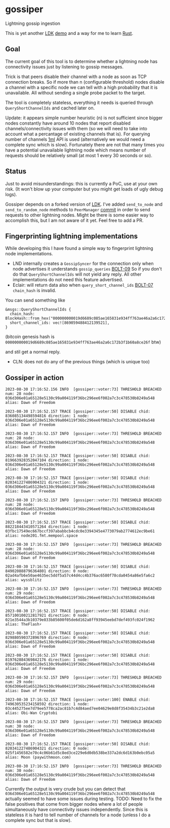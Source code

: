 # gossiper
Lightning gossip ingestion

This is yet another [LDK](https://lightningdevkit.org/) [demo](https://github.com/lightningdevkit/ldk-sample) and a way for me to learn [Rust](https://www.rust-lang.org/).

## Goal

The current goal of this tool is to determine whether a lightning node has connectivity issues just by listening to gossip messages. 

Trick is that peers disable their channel with a node as soon as TCP connection breaks. So if more than n (configurable threshold) nodes disable a channel with a specific node we can tell with a high probability that it is unavailable.
All without sending a single probe packet to the target.

The tool is completely stateless, everything it needs is queried through `QueryShortChannelIds` and cached later on. 

Update: it appears simple number heuristic (n) is not sufficient since bigger nodes constantly have around 10 nodes that report disabled channels/connectivity issues with them (so we will need to take into account what a percantage of existing channels that is).
For querying number of channels [1ml](https://1ml.com/) API is used (alternatively we would need a complete sync which is slow). Fortunately there are not that many times you have a potential unavailable lightning node which means number of requests should be relatively small (at most 1 every 30 seconds or so).

## Status

Just to avoid misunderstandings: this is currently a PoC, use at your own risk. (It won't blow up your computer but you might get loads of ugly debug logs).

Gossiper depends on a forked version of [LDK](https://github.com/fiksn/rust-lightning). I've added `send_to_node` and `send_to_random_node` methods to `PeerManager` [commit](https://github.com/lightningdevkit/rust-lightning/commit/c6dbecaf24661df2b12ceb9fd2ec04937250c7eb) in order to send requests to other lightning nodes. Might be there is some easier way to accomplish this, but I am not aware of it yet. Feel free to add a PR.

## Fingerprinting lightning implementations

While developing this I have found a simple way to fingerprint lightning node implementations.

* LND internally creates a `GossipSyncer` for the connection only when node advertises it understands `gossip_queries` [BOLT-09](https://github.com/lightning/bolts/blob/master/09-features.md)
  So if you don't do that `QueryShortChannelIds` will not yield any reply. All other implementations do not need this feature advertised.
* Eclair: will return data also when `query_short_channel_ids` [BOLT-07](https://github.com/lightning/bolts/blob/master/07-routing-gossip.md) `chain_hash` is invalid.

You can send something like
```
&msgs::QueryShortChannelIds {
  chain_hash: BlockHash::from_hex("000000000019d6689c085ae165831e934ff763ae46a2a6c172b3f1b60a8ce27f"),
  short_channel_ids: vec![869059488412139521],
}
``` 
(bitcoin genesis hash is `000000000019d6689c085ae165831e934ff763ae46a2a6c172b3f1b60a8ce26f` btw)

and stil get a normal reply.

* CLN: does not do any of the previous things (which is unique too)

## Gossiper in action

```
2023-08-30 17:16:52.156 INFO  [gossiper::voter:73] THRESHOLD BREACHED num: 28 node: 036d306e01a65128e5130c99a004119f36bc296ee6f002a7c3c478530b8249a548 alias: Dawn of Freedom

2023-08-30 17:16:52.157 TRACE [gossiper::voter:50] DISABLE chid: 836085134498594816 direction: 1 node: 036d306e01a65128e5130c99a004119f36bc296ee6f002a7c3c478530b8249a548 alias: Dawn of Freedom

2023-08-30 17:16:52.157 INFO  [gossiper::voter:73] THRESHOLD BREACHED num: 28 node: 036d306e01a65128e5130c99a004119f36bc296ee6f002a7c3c478530b8249a548 alias: Dawn of Freedom

2023-08-30 17:16:52.157 TRACE [gossiper::voter:50] DISABLE chid: 819663928352047104 direction: 1 node: 036d306e01a65128e5130c99a004119f36bc296ee6f002a7c3c478530b8249a548 alias: Dawn of Freedom

2023-08-30 17:16:52.157 TRACE [gossiper::voter:50] DISABLE chid: 820341227486904321 direction: 1 node: 036d306e01a65128e5130c99a004119f36bc296ee6f002a7c3c478530b8249a548 alias: Dawn of Freedom

2023-08-30 17:16:52.157 INFO  [gossiper::voter:73] THRESHOLD BREACHED num: 28 node: 036d306e01a65128e5130c99a004119f36bc296ee6f002a7c3c478530b8249a548 alias: Dawn of Freedom

2023-08-30 17:16:52.157 TRACE [gossiper::voter:50] DISABLE chid: 882218443410571264 direction: 1 node: 03fbc17549ec667bccf397ababbcb4cdc0e3394345e4773079ab2774612ec9be61 alias: node201.fmt.mempool.space

2023-08-30 17:16:52.157 INFO  [gossiper::voter:73] THRESHOLD BREACHED num: 28 node: 036d306e01a65128e5130c99a004119f36bc296ee6f002a7c3c478530b8249a548 alias: Dawn of Freedom

2023-08-30 17:16:52.157 TRACE [gossiper::voter:50] DISABLE chid: 849020888796364801 direction: 0 node: 02ad4afb6e50ae4635ec5ddf5a57c44d4cc4b376ac6580f78cda0454a86e5fa6c2 alias: wyssblitz

2023-08-30 17:16:52.157 INFO  [gossiper::voter:73] THRESHOLD BREACHED num: 29 node: 036d306e01a65128e5130c99a004119f36bc296ee6f002a7c3c478530b8249a548 alias: Dawn of Freedom

2023-08-30 17:16:52.157 TRACE [gossiper::voter:50] DISABLE chid: 857100100212817921 direction: 0 node: 021e3544a3b10379e833b85600f05de6d162a8ff93945eebd7def493fc024f1962 alias: TheFlash⚡

2023-08-30 17:16:52.157 TRACE [gossiper::voter:50] DISABLE chid: 829880590372896769 direction: 0 node: 036d306e01a65128e5130c99a004119f36bc296ee6f002a7c3c478530b8249a548 alias: Dawn of Freedom

2023-08-30 17:16:52.157 TRACE [gossiper::voter:50] DISABLE chid: 819762884369842176 direction: 1 node: 036d306e01a65128e5130c99a004119f36bc296ee6f002a7c3c478530b8249a548 alias: Dawn of Freedom

2023-08-30 17:16:52.157 INFO  [gossiper::voter:73] THRESHOLD BREACHED num: 29 node: 036d306e01a65128e5130c99a004119f36bc296ee6f002a7c3c478530b8249a548 alias: Dawn of Freedom

2023-08-30 17:16:52.157 TRACE [gossiper::voter:100] ENABLE chid: 749630535234158592 direction: 1 node: 03c445275ee7d79ee5778ca2ac81b7c4d84aed7ee04629e8d8f35434b3c21e2da8 alias: Obi-Wan Cryptobi

2023-08-30 17:16:52.157 INFO  [gossiper::voter:73] THRESHOLD BREACHED num: 30 node: 036d306e01a65128e5130c99a004119f36bc296ee6f002a7c3c478530b8249a548 alias: Dawn of Freedom

2023-08-30 17:16:52.157 TRACE [gossiper::voter:50] DISABLE chid: 820341227486904321 direction: 0 node: 025f1456582e70c4c06b61d5c8ed3ce229e6d0db538be337a2dc6d163b0ebc05a5 alias: Moon (paywithmoon.com)

2023-08-30 17:16:52.157 INFO  [gossiper::voter:73] THRESHOLD BREACHED num: 30 node: 036d306e01a65128e5130c99a004119f36bc296ee6f002a7c3c478530b8249a548 alias: Dawn of Freedom
```

Currently the output is very crude but you can detect that `036d306e01a65128e5130c99a004119f36bc296ee6f002a7c3c478530b8249a548` actually seemed to have some issues during testing.
TODO: Need to fix the false positives that come from bigger nodes where a lot of people simultaneously have connectivity issues independently. Since this is stateless it is hard to tell number of channels for a node (unless I do a complete sync but that is slow).
